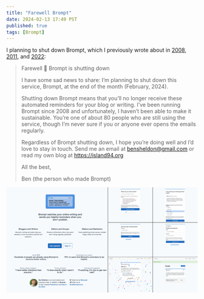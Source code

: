 ```yaml
---
title: "Farewell Brompt"
date: 2024-02-13 17:49 PST
published: true
tags: [Brompt]
---
```


I planning to shut down Brompt, which I previously wrote about in [2008](https://island94.org/2008/04/Brompt-is-a-blog-reminder.html), [2011](https://island94.org/2011/03/A-form-from-my-favorites.html), and [2022](https://island94.org/2022/09/reflections-on-brompt-2022):

<blockquote markdown="1">

Farewell 👋 Brompt is shutting down

I have some sad news to share: I’m planning to shut down this service, Brompt, at the end of the month (February, 2024).

Shutting down Brompt means that you’ll no longer receive these automated reminders for your blog or writing. I’ve been running Brompt since 2008 and unfortunately, I haven’t been able to make it sustainable. You’re one of about 80 people who are still using the service, though I’m never sure if you or anyone ever opens the emails regularly.

Regardless of Brompt shutting down, I hope you’re doing well and I’d love to stay in touch. Send me an email at bensheldon@gmail.com or read my own blog at https://island94.org

All the best,

Ben (the person who made Brompt)

</blockquote>


[![Screenshots from Brompt](/uploads/2024-02/brompt.jpg)](/uploads/2024-02/brompt.jpg)

